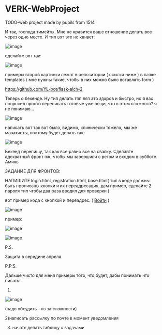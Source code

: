 # VERK-WebProject
TODO-web project made by pupils from 1514


И так, господа тимейты. Мне не нравится ваше отношение делать все через одно место. И тип вот это не канает:

![image](https://user-images.githubusercontent.com/102421671/222896384-d22be1ea-c99d-4ee0-9ccd-143bf2a339a6.png)


сделайте вот так:

![image](https://user-images.githubusercontent.com/102421671/222896423-4d62066e-208d-4007-a82a-f0ba2ba7ea91.png)

примеры второй картинки лежат в репозитории ( ссылка ниже ) в папке templates ( мне нужны такие, чтобы в них можно было вставлять form )

https://github.com/YL-bot/flask-alch-2

Теперь о бекенде. Ну тип делать тяп ляп это здоров и быстро, но я вас попросил просто переписать готовые уже вещи, что в этом сложного? я не понимаю... 

![image](https://user-images.githubusercontent.com/102421671/222896544-54deab25-8d58-4487-80f6-8a1b5d8bd9c1.png)

написать вот так вот было, видимо, клинически тяжело, мы же мазахисты, поэтому будет делать так:

![image](https://user-images.githubusercontent.com/102421671/222896597-48f6874e-7f3f-4030-a6e3-b33e4677fbe9.png)


Бекенд перепишу, так как все равно все на свалку. Сделайте адекватный фронт пж, чтобы мы завершили с регом и входом в субботе. Аминь


ЗАДАНИЕ ДЛЯ ФРОНТОВ:

НАПИШИТЕ login.html, registration.html, base.html( тип в коде должны быть прописаны кнопки и их переадресация, дам пример, сделайте 2 пароля тип чтобы два раза вводил для проверки )

вот пример кода с кнопкой и переадрес. ( <a class="btn btn-success" href="/login">Войти</a> ):

![image](https://user-images.githubusercontent.com/102421671/222967685-63f1be86-0cff-4bf1-b660-451e9fa11d95.png)


пример:

![image](https://user-images.githubusercontent.com/102421671/222967599-86834f74-2e24-4d12-83c7-2a8032e9e882.png)

![image](https://user-images.githubusercontent.com/102421671/222967767-2fbd1b20-3ef0-4b9c-9aa8-64b39d119d5e.png)



P.S. 

Защита в середине апреля



P.P.S.

Дальше чисто для меня примеры того, что будет, дабы понимать что писать:

1)

![image](https://user-images.githubusercontent.com/102421671/222967833-b8de0431-1584-493d-a510-1a6b776517d1.png)

(надо обсудить - из за сложности)


2)написать рассылку по почте в момент уведомления

3) начать делать таблицу с задачами 

